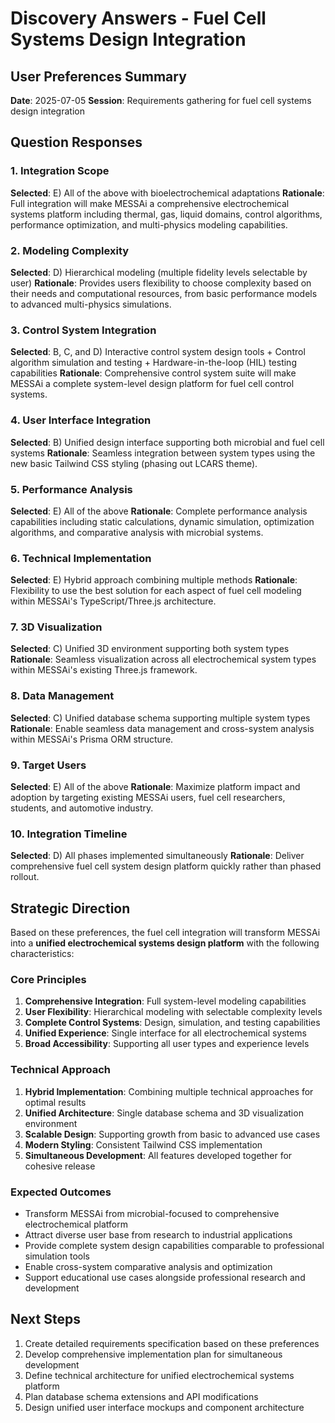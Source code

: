 # Discovery Answers - Fuel Cell Systems Design Integration

## User Preferences Summary

**Date**: 2025-07-05
**Session**: Requirements gathering for fuel cell systems design integration

## Question Responses

### 1. Integration Scope
**Selected**: E) All of the above with bioelectrochemical adaptations
**Rationale**: Full integration will make MESSAi a comprehensive electrochemical systems platform including thermal, gas, liquid domains, control algorithms, performance optimization, and multi-physics modeling capabilities.

### 2. Modeling Complexity
**Selected**: D) Hierarchical modeling (multiple fidelity levels selectable by user)
**Rationale**: Provides users flexibility to choose complexity based on their needs and computational resources, from basic performance models to advanced multi-physics simulations.

### 3. Control System Integration
**Selected**: B, C, and D) Interactive control system design tools + Control algorithm simulation and testing + Hardware-in-the-loop (HIL) testing capabilities
**Rationale**: Comprehensive control system suite will make MESSAi a complete system-level design platform for fuel cell control systems.

### 4. User Interface Integration
**Selected**: B) Unified design interface supporting both microbial and fuel cell systems
**Rationale**: Seamless integration between system types using the new basic Tailwind CSS styling (phasing out LCARS theme).

### 5. Performance Analysis
**Selected**: E) All of the above
**Rationale**: Complete performance analysis capabilities including static calculations, dynamic simulation, optimization algorithms, and comparative analysis with microbial systems.

### 6. Technical Implementation
**Selected**: E) Hybrid approach combining multiple methods
**Rationale**: Flexibility to use the best solution for each aspect of fuel cell modeling within MESSAi's TypeScript/Three.js architecture.

### 7. 3D Visualization
**Selected**: C) Unified 3D environment supporting both system types
**Rationale**: Seamless visualization across all electrochemical system types within MESSAi's existing Three.js framework.

### 8. Data Management
**Selected**: C) Unified database schema supporting multiple system types
**Rationale**: Enable seamless data management and cross-system analysis within MESSAi's Prisma ORM structure.

### 9. Target Users
**Selected**: E) All of the above
**Rationale**: Maximize platform impact and adoption by targeting existing MESSAi users, fuel cell researchers, students, and automotive industry.

### 10. Integration Timeline
**Selected**: D) All phases implemented simultaneously
**Rationale**: Deliver comprehensive fuel cell system design platform quickly rather than phased rollout.

## Strategic Direction

Based on these preferences, the fuel cell integration will transform MESSAi into a **unified electrochemical systems design platform** with the following characteristics:

### Core Principles
1. **Comprehensive Integration**: Full system-level modeling capabilities
2. **User Flexibility**: Hierarchical modeling with selectable complexity levels
3. **Complete Control Systems**: Design, simulation, and testing capabilities
4. **Unified Experience**: Single interface for all electrochemical systems
5. **Broad Accessibility**: Supporting all user types and experience levels

### Technical Approach
1. **Hybrid Implementation**: Combining multiple technical approaches for optimal results
2. **Unified Architecture**: Single database schema and 3D visualization environment
3. **Scalable Design**: Supporting growth from basic to advanced use cases
4. **Modern Styling**: Consistent Tailwind CSS implementation
5. **Simultaneous Development**: All features developed together for cohesive release

### Expected Outcomes
- Transform MESSAi from microbial-focused to comprehensive electrochemical platform
- Attract diverse user base from research to industrial applications
- Provide complete system design capabilities comparable to professional simulation tools
- Enable cross-system comparative analysis and optimization
- Support educational use cases alongside professional research and development

## Next Steps

1. Create detailed requirements specification based on these preferences
2. Develop comprehensive implementation plan for simultaneous development
3. Define technical architecture for unified electrochemical systems platform
4. Plan database schema extensions and API modifications
5. Design unified user interface mockups and component architecture
